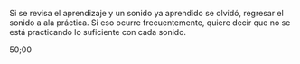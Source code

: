 Si se revisa el aprendizaje y un sonido ya aprendido se olvidó, regresar el sonido a ala práctica. Si eso ocurre frecuentemente, quiere decir que no se está practicando lo suficiente con cada sonido.

50;00